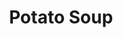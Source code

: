 ---
title: Potato Soup
description:
tags: family dinner draft
source: Leslie (??)
yield: 
ingredients: 
- 6 to 7 potatoes, diced
- 1 small onion, chopped
- Dash of garlic salt
- 8 oz cream cheese
- 1 stick of butter
- 1 cup of milk
- 1 can cream of mushroom soup
- 1 can cream of celery soup
instructions: 
- Cook potatoes, onion, and dash of garlic salt in some water until potatoes are well cooked
- Drain off water, but reserve 3/4 cup for later use
- In a separate pan, on low heat, melt cream cheese, butter, milk, mushroom soup, and celery soup slowly. Remember to stir frequently
- Stir in potatoes and reserved water into soup mixture
---
